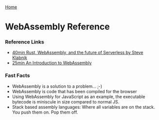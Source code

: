 [Home](../)

# WebAssembly Reference

### Reference Links

- [40min Rust, WebAssembly, and the future of Serverless by Steve Klabnik](https://www.youtube.com/watch?v=CMB6AlE1QuI)
- [25min An Introduction to WebAssembly](https://www.youtube.com/watch?v=3sU557ZKjUs)

### Fast Facts

- WebAssembly is a solution to a problem... ;-)
- WebAssembly is code that has been compiled for the browser
- Using WebAssembly for JavaScript as an example, the executable bytecode is miniscule in size compared to normal JS.
- Stack based assembly languages: Where all variables are on the stack. You push them on. Pop them off.
